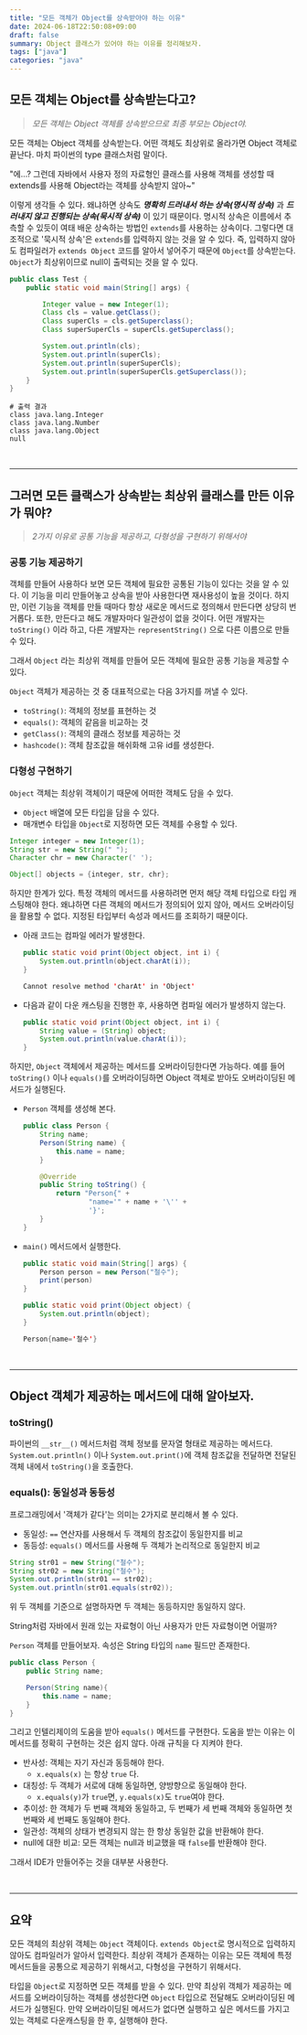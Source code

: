 ```yaml
---
title: "모든 객체가 Object를 상속받아야 하는 이유"
date: 2024-06-18T22:50:08+09:00
draft: false
summary: Object 클래스가 있어야 하는 이유를 정리해보자.
tags: ["java"]
categories: "java"
---
```


## 모든 객체는 Object를 상속받는다고?

> _모든 객체는 Object 객체를 상속받으므로 최종 부모는 Object야._

모든 객체는 Object 객체를 상속받는다. 어떤 객체도 최상위로 올라가면 Object 객체로 끝난다. 마치 파이썬의 type 클래스처럼 말이다. 

"에...? 그런데 자바에서 사용자 정의 자료형인 클래스를 사용해 객체를 생성할 때 extends를 사용해 Object라는 객체를 상속받지 않아~" 

이렇게 생각들 수 있다. 왜냐하면 상속도 **_명확히 드러내서 하는 상속(명시적 상속)_** 과 **_드러내지 않고 진행되는 상속(묵시적 상속)_** 이 있기 때문이다. 명시적 상속은 이름에서 추측할 수 있듯이 여태 배운 상속하는 방법인 `extends`를 사용하는 상속이다. 그렇다면 대조적으로 '묵시적 상속'은 `extends`를 입력하지 않는 것을 알 수 있다. 즉, 입력하지 않아도 컴파일러가 `extends Object` 코드를 알아서 넣어주기 때문에 `Object`를 상속받는다. 
`Object`가 최상위이므로 null이 출력되는 것을 알 수 있다.

```java
public class Test {
    public static void main(String[] args) {

        Integer value = new Integer(1);
        Class cls = value.getClass();
        Class superCls = cls.getSuperclass();
        Class superSuperCls = superCls.getSuperclass();

        System.out.println(cls);
        System.out.println(superCls);
        System.out.println(superSuperCls);
        System.out.println(superSuperCls.getSuperclass());
    }
}
```

```text
# 출력 결과
class java.lang.Integer
class java.lang.Number
class java.lang.Object
null
```


&nbsp;

---


## 그러면 모든 클랙스가 상속받는 최상위 클래스를 만든 이유가 뭐야? 

> _2가지 이유로 공통 기능을 제공하고, 다형성을 구현하기 위해서야_


### 공통 기능 제공하기 

객체를 만들어 사용하다 보면 모든 객체에 필요한 공통된 기능이 있다는 것을 알 수 있다. 이 기능을 미리 만들어놓고 상속을 받아 사용한다면 재사용성이 높을 것이다. 하지만, 이런 기능을 객체를 만들 때마다 항상 새로운 메서드로 정의해서 만든다면 상당히 번거롭다. 또한, 만든다고 해도 개발자마다 일관성이 없을 것이다. 어떤 개발자는 `toString()` 이라 하고, 다른 개발자는 `representString()` 으로 다른 이름으로 만들 수 있다. 

그래서 `Object` 라는 최상위 객체를 만들어 모든 객체에 필요한 공통 기능을 제공할 수 있다. 

`Object` 객체가 제공하는 것 중 대표적으로는 다음 3가지를 꺼낼 수 있다. 
- `toString()`: 객체의 정보를 표현하는 것
- `equals()`: 객체의 같음을 비교하는 것
- `getClass()`: 객체의 클래스 정보를 제공하는 것  
- `hashcode()`: 객체 참조값을 해쉬화해 고유 id를 생성한다.

### 다형성 구현하기

`Object` 객체는 최상위 객체이기 때문에 어떠한 객체도 담을 수 있다. 
- `Object` 배열에 모든 타입을 담을 수 있다. 
- 매개변수 타입을 `Object`로 지정하면 모든 객체를 수용할 수 있다.

```java
Integer integer = new Integer(1);
String str = new String(" ");
Character chr = new Character(' ');

Object[] objects = {integer, str, chr};
```

하지만 한계가 있다. 특정 객체의 메서드를 사용하려면 먼저 해당 객체 타입으로 타입 캐스팅해야 한다.
왜냐하면 다른 객체의 메서드가 정의되어 있지 않아, 메서드 오버라이딩을 활용할 수 없다. 지정된 타입부터 속성과 메서드를 조회하기 때문이다. 

- 아래 코드는 컴파일 에러가 발생한다. 

    ```java
    public static void print(Object object, int i) {
        System.out.println(object.charAt(i));
    }
    ```

    ```java
    Cannot resolve method 'charAt' in 'Object'
    ```

- 다음과 같이 다운 캐스팅을 진행한 후, 사용하면 컴파일 에러가 발생하지 않는다.

    ```java
    public static void print(Object object, int i) {
        String value = (String) object;
        System.out.println(value.charAt(i));
    }
    ```

하지만, `Object` 객체에서 제공하는 메서드를 오버라이딩한다면 가능하다. 예를 들어 `toString()` 이나 `equals()`를 오버라이딩하면 Object 객체로 받아도 오버라이딩된 메서드가 실행된다.

- `Person` 객체를 생성해 본다.
    ```java
    public class Person {
        String name;
        Person(String name) {
            this.name = name;
        }

        @Override
        public String toString() {
            return "Person{" +
                    "name='" + name + '\'' +
                    '}';
        }
    }
    ```

- `main()` 메서드에서 실행한다. 
    ```java
    public static void main(String[] args) {
        Person person = new Person("철수");
        print(person)
    }
    
    public static void print(Object object) {
        System.out.println(object);
    }
    ```

    ```java
    Person{name='철수'}
    ```

&nbsp;

---


## Object 객체가 제공하는 메서드에 대해 알아보자.

### toString()

파이썬의 `__str__()` 메서드처럼 객체 정보를 문자열 형태로 제공하는 메서드다. `System.out.println()` 이나 `System.out.print()`에 객체 참조값을 전달하면 전달된 객체 내에서 `toString()`을 호출한다. 

### equals(): 동일성과 동등성 

프로그래밍에서 '객체가 같다'는 의미는 2가지로 분리해서 볼 수 있다. 
- 동일성: `==` 연산자를 사용해서 두 객체의 참조값이 동일한지를 비교
- 동등성: `equals()` 메서드를 사용해 두 객체가 논리적으로 동일한지 비교  

```java
String str01 = new String("철수");
String str02 = new String("철수");
System.out.println(str01 == str02);
System.out.println(str01.equals(str02));
```

위 두 객체를 기준으로 설명하자면 두 객체는 동등하지만 동일하지 않다. 

String처럼 자바에서 원래 있는 자료형이 아닌 사용자가 만든 자료형이면 어떨까?

`Person` 객체를 만들어보자. 속성은 String 타입의 `name` 필드만 존재한다.

```java
public class Person {
    public String name;

    Person(String name){
        this.name = name;
    }
}
```

그리고 인텔리제이의 도움을 받아 `equals()` 메서드를 구현한다. 도움을 받는 이유는 이 메서드를 정확히 구현하는 것은 쉽지 않다. 아래 규칙을 다 지켜야 한다. 
- 반사성: 객체는 자기 자신과 동등해야 한다.
    - `x.equals(x)` 는 항상 `true` 다.
- 대칭성: 두 객체가 서로에 대해 동일하면, 양방향으로 동일해야 한다. 
    - `x.equals(y)`가 `true`면, `y.equals(x)`도 `true`여야 한다.
- 추이성: 한 객체가 두 번째 객체와 동일하고, 두 번째가 세 번째 객체와 동일하면 첫 번째와 세 번째도 동일해야 한다.
- 일관성: 객체의 상태가 변경되지 않는 한 항상 동일한 값을 반환해야 한다.
- null에 대한 비교: 모든 객체는 null과 비교했을 때 `false`를 반환해야 한다.

그래서 IDE가 만들어주는 것을 대부분 사용한다. 

&nbsp;

---

## 요약

모든 객체의 최상위 객체는 `Object` 객체이다. `extends Object`로 명시적으로 입력하지 않아도 컴파일러가 알아서 입력한다. 최상위 객체가 존재하는 이유는 모든 객체에 특정 메서드들을 공통으로 제공하기 위해서고, 다형성을 구현하기 위해서다. 

타입을 `Object`로 지정하면 모든 객체를 받을 수 있다. 만약 최상위 객체가 제공하는 메서드를 오버라이딩하는 객체를 생성한다면 `Object` 타입으로 전달해도 오버라이딩된 메서드가 실행된다. 만약 오버라이딩된 메서드가 없다면 실행하고 싶은 메서드를 가지고 있는 객체로 다운캐스팅을 한 후, 실행해야 한다. 